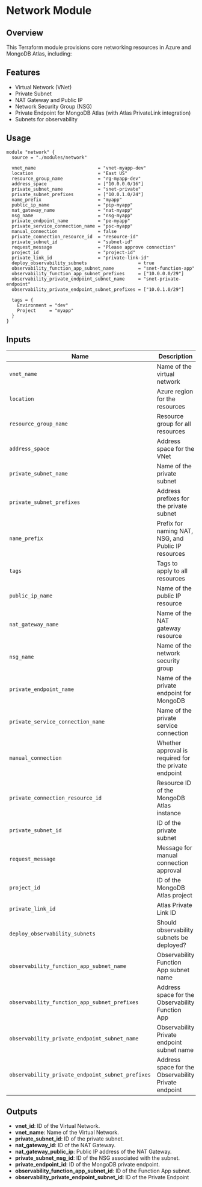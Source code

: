 # Network Module

## Overview

This Terraform module provisions core networking resources in Azure and MongoDB Atlas, including:

## Features

- Virtual Network (VNet)
- Private Subnet
- NAT Gateway and Public IP
- Network Security Group (NSG)
- Private Endpoint for MongoDB Atlas (with Atlas PrivateLink integration)
- Subnets for observability

## Usage

```hcl
module "network" {
  source = "./modules/network"

  vnet_name                       = "vnet-myapp-dev"
  location                        = "East US"
  resource_group_name             = "rg-myapp-dev"
  address_space                   = ["10.0.0.0/16"]
  private_subnet_name             = "snet-private"
  private_subnet_prefixes         = ["10.0.1.0/24"]
  name_prefix                     = "myapp"
  public_ip_name                  = "pip-myapp"
  nat_gateway_name                = "nat-myapp"
  nsg_name                        = "nsg-myapp"
  private_endpoint_name           = "pe-myapp"
  private_service_connection_name = "psc-myapp"
  manual_connection               = false
  private_connection_resource_id  = "resource-id"
  private_subnet_id               = "subnet-id"
  request_message                 = "Please approve connection"
  project_id                      = "project-id"
  private_link_id                 = "private-link-id"
  deploy_observability_subnets                   = true
  observability_function_app_subnet_name         = "snet-function-app"
  observability_function_app_subnet_prefixes     = ["10.0.0.0/29"]
  observability_private_endpoint_subnet_name     = "snet-private-endpoint"
  observability_private_endpoint_subnet_prefixes = ["10.0.1.0/29"]

  tags = {
    Environment = "dev"
    Project     = "myapp"
  }
}
```

## Inputs

| Name                        | Description                                               | Type           |
| --------------------------- | --------------------------------------------------------- | -------------- |
| `vnet_name`                 | Name of the virtual network                               | `string`       |
| `location`                  | Azure region for the resources                            | `string`       |
| `resource_group_name`       | Resource group for all resources                          | `string`       |
| `address_space`             | Address space for the VNet                                | `list(string)` |
| `private_subnet_name`       | Name of the private subnet                                | `string`       |
| `private_subnet_prefixes`   | Address prefixes for the private subnet                   | `list(string)` |
| `name_prefix`               | Prefix for naming NAT, NSG, and Public IP resources       | `string`       |
| `tags`                      | Tags to apply to all resources                            | `map(string)`  |
| `public_ip_name`            | Name of the public IP resource                            | `string`       |
| `nat_gateway_name`          | Name of the NAT gateway resource                          | `string`       |
| `nsg_name`                  | Name of the network security group                        | `string`       |
| `private_endpoint_name`     | Name of the private endpoint for MongoDB                  | `string`       |
| `private_service_connection_name` | Name of the private service connection              | `string`       |
| `manual_connection`         | Whether approval is required for the private endpoint     | `bool`         |
| `private_connection_resource_id` | Resource ID of the MongoDB Atlas instance            | `string`       |
| `private_subnet_id`         | ID of the private subnet                                  | `string`       |
| `request_message`           | Message for manual connection approval                    | `string`       |
| `project_id`                | ID of the MongoDB Atlas project                           | `string`       |
| `private_link_id`           | Atlas Private Link ID                                     | `any`          |
| `deploy_observability_subnets`                | Should observability subnets be deployed?                           | `bool`       |
| `observability_function_app_subnet_name`                | Observability Function App subnet name                           | `string`       |
| `observability_function_app_subnet_prefixes`                | Address space for the Observability Function App                           | `list(string)`       |
| `observability_private_endpoint_subnet_name`                | Observability Private endpoint subnet name                           | `string`       |
| `observability_private_endpoint_subnet_prefixes`                | Address space for the Observability Private endpoint                           | `list(string)`       |

## Outputs

- **vnet\_id**: ID of the Virtual Network.
- **vnet\_name**: Name of the Virtual Network.
- **private\_subnet\_id**: ID of the private subnet.
- **nat\_gateway\_id**: ID of the NAT Gateway.
- **nat\_gateway\_public\_ip**: Public IP address of the NAT Gateway.
- **private\_subnet\_nsg\_id**: ID of the NSG associated with the subnet.
- **private\_endpoint\_id**: ID of the MongoDB private endpoint.
- **observability\_function\_app\_subnet\_id**: ID of the Function App subnet.
- **observability\_private\_endpoint\_subnet\_id**: ID of the Private Endpoint